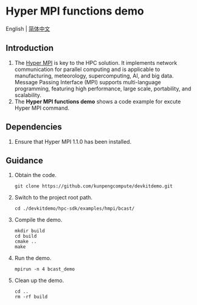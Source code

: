 # **Hyper MPI functions demo**

English | [简体中文](README.md)

## Introduction

1. The [Hyper MPI](https://www.hikunpeng.com/en/developer/hpc/hypermpi) is key to the HPC solution. It implements
   network communication for parallel computing and is applicable to manufacturing, meteorology, supercomputing, AI, and
   big data. Message Passing Interface (MPI) supports multi-language programming, featuring high performance, large
   scale, portability, and scalability.
2. The **Hyper MPI functions demo** shows a code example for excute Hyper MPI command.

## Dependencies

1. Ensure that Hyper MPI 1.1.0 has been installed.

## Guidance

1. Obtain the code.

   ```shell
   git clone https://github.com/kunpengcompute/devkitdemo.git
   ```

2. Switch to the project root path.

   ```shell
   cd ./devkitdemo/hpc-sdk/examples/hmpi/bcast/
   ```

3. Compile the demo.

   ```shell
   mkdir build
   cd build
   cmake ..
   make
   ```

4. Run the demo.

   ```shell
   mpirun -n 4 bcast_demo
   ```

5. Clean up the demo.

   ```shell
   cd ..
   rm -rf build
   ```